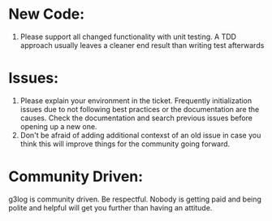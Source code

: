 # New Code: 
1. Please support all changed functionality with unit testing. A TDD approach usually leaves a cleaner end result than writing test afterwards


# Issues: 
1. Please explain your environment in the ticket. Frequently initialization issues due to not following best practices or the documentation are the causes. 
Check the documentation and search previous issues before opening up a new one.  
1. Don't be afraid of adding additional contexst of an old issue in case you think
this will improve things for the community going forward. 


# Community Driven: 
g3log is community driven. Be respectful. Nobody is getting paid and being polite and helpful will get you further than having an attitude. 

